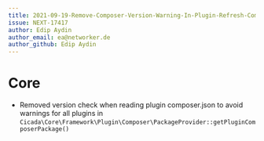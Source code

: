 ```yaml
---
title: 2021-09-19-Remove-Composer-Version-Warning-In-Plugin-Refresh-Command
issue: NEXT-17417
author: Edip Aydin
author_email: ea@networker.de 
author_github: Edip Aydin
---
```

# Core
* Removed version check when reading plugin composer.json to avoid warnings for all plugins in `Cicada\Core\Framework\Plugin\Composer\PackageProvider::getPluginComposerPackage()`

